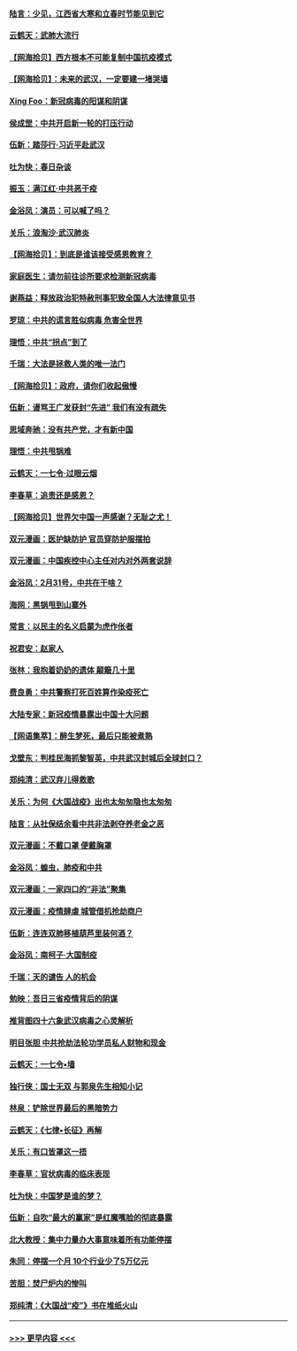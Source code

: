 #### [陆言：少见，江西省大寒和立春时节能见到它](../pages/nsc993/n11939983.md?t=03150102) 
#### [云鹤天：武肺大流行](../pages/nsc993/n11939902.md?t=03150102) 
#### [【网海拾贝】西方根本不可能复制中国抗疫模式](../pages/nsc993/n11939725.md?t=03150102) 
#### [【网海拾贝】：未来的武汉，一定要建一堵哭墙](../pages/nsc993/n11938684.md?t=03150102) 
#### [Xing Foo：新冠病毒的阳谋和阴谋](../pages/nsc993/n11936086.md?t=03150102) 
#### [侯成罡：中共开启新一轮的打压行动](../pages/nsc993/n11935730.md?t=03150102) 
#### [伍新：踏莎行‧习近平赴武汉](../pages/nsc993/n11935157.md?t=03150102) 
#### [吐为快：春日杂谈](../pages/nsc993/n11934776.md?t=03150102) 
#### [振玉：满江红‧中共恶于疫](../pages/nsc993/n11934647.md?t=03150102) 
#### [金浴凤：演员：可以喊了吗？](../pages/nsc993/n11934602.md?t=03150102) 
#### [关乐：浪淘沙·武汉肺炎](../pages/nsc993/n11931792.md?t=03150102) 
#### [【网海拾贝】：到底是谁该接受感恩教育？](../pages/nsc993/n11931552.md?t=03150102) 
#### [家庭医生：请勿前往诊所要求检测新冠病毒](../pages/nsc993/n11929190.md?t=03150102) 
#### [谢燕益：释放政治犯特赦刑事犯致全国人大法律意见书](../pages/nsc993/n11928978.md?t=03150102) 
#### [罗琼：中共的谎言胜似病毒 危害全世界](../pages/nsc993/n11922636.md?t=03150102) 
#### [理悟：中共“拐点”到了](../pages/nsc993/n11928496.md?t=03150102) 
#### [千瑞：大法是拯救人类的唯一法门](../pages/nsc993/n11927637.md?t=03150102) 
#### [【网海拾贝】：政府，请你们收起傲慢](../pages/nsc993/n11926932.md?t=03150102) 
#### [伍新：谩骂王广发获封“先进” 我们有没有疏失](../pages/nsc993/n11926101.md?t=03150102) 
#### [思域奔驰：没有共产党，才有新中国](../pages/nsc993/n11926058.md?t=03150102) 
#### [理悟：中共甩锅难](../pages/nsc993/n11925355.md?t=03150102) 
#### [云鹤天：一七令·过眼云烟](../pages/nsc993/n11925284.md?t=03150102) 
#### [李春草：追责还是感恩？](../pages/nsc993/n11925274.md?t=03150102) 
#### [【网海拾贝】世界欠中国一声感谢？无耻之尤！](../pages/nsc993/n11925239.md?t=03150102) 
#### [双元漫画：医护缺防护 官员穿防护服摆拍](../pages/nsc993/n11923899.md?t=03150102) 
#### [双元漫画：中国疾控中心主任对内对外两套说辞](../pages/nsc993/n11921994.md?t=03150102) 
#### [金浴凤：2月31号，中共在干啥？](../pages/nsc993/n11922706.md?t=03150102) 
#### [海网：黑锅甩到山寨外](../pages/nsc993/n11922688.md?t=03150102) 
#### [常言：以民主的名义启蒙为虎作伥者](../pages/nsc993/n11922217.md?t=03150102) 
#### [祝君安：赵家人](../pages/nsc993/n11922209.md?t=03150102) 
#### [张林：我抱着奶奶的遗体 颠簸几十里](../pages/nsc993/n11920945.md?t=03150102) 
#### [费良勇：中共警察打死百姓算作染疫死亡](../pages/nsc993/n11919264.md?t=03150102) 
#### [大陆专家：新冠疫情暴露出中国十大问题](../pages/nsc993/n11919187.md?t=03150102) 
#### [【网语集萃】：醉生梦死，最后只能被煮熟](../pages/nsc993/n11918994.md?t=03150102) 
#### [戈壁东：判桂民海抓黎智英，中共武汉封城后全球封口？](../pages/nsc993/n11917982.md?t=03150102) 
#### [郑纯清：武汉弃儿得救歌](../pages/nsc993/n11917881.md?t=03150102) 
#### [关乐：为何《大国战疫》出也太匆匆隐也太匆匆](../pages/nsc993/n11917792.md?t=03150102) 
#### [陆言：从社保结余看中共非法剥夺养老金之恶](../pages/nsc993/n11917084.md?t=03150102) 
#### [双元漫画：不戴口罩 便戴胸罩](../pages/nsc993/n11916447.md?t=03150102) 
#### [金浴凤：蝗虫，肺疫和中共](../pages/nsc993/n11916904.md?t=03150102) 
#### [双元漫画：一家四口的“非法”聚集](../pages/nsc993/n11916378.md?t=03150102) 
#### [双元漫画：疫情肆虐 城管借机抢劫商户](../pages/nsc993/n11916310.md?t=03150102) 
#### [伍新：连连双肺移植葫芦里装何酒？](../pages/nsc993/n11913667.md?t=03150102) 
#### [金浴凤：南柯子·大国制疫](../pages/nsc993/n11913657.md?t=03150102) 
#### [千瑞：天的谴告  人的机会](../pages/nsc993/n11913309.md?t=03150102) 
#### [勉映：吾日三省疫情背后的阴谋](../pages/nsc993/n11913079.md?t=03150102) 
#### [推背图四十六象武汉病毒之心灵解析](../pages/nsc993/n11911761.md?t=03150102) 
#### [明目张胆 中共抢劫法轮功学员私人财物和现金](../pages/nsc993/n11910262.md?t=03150102) 
#### [云鹤天：一七令▪墙](../pages/nsc993/n11910627.md?t=03150102) 
#### [独行侠：国士无双 与郭泉先生相知小记](../pages/nsc993/n11910613.md?t=03150102) 
#### [林泉：铲除世界最后的黑暗势力](../pages/nsc993/n11909320.md?t=03150102) 
#### [云鹤天：《七律▪长征》再解](../pages/nsc993/n11909327.md?t=03150102) 
#### [关乐：有口皆罩这一捂](../pages/nsc993/n11908393.md?t=03150102) 
#### [李春草：官状病毒的临床表现](../pages/nsc993/n11908339.md?t=03150102) 
#### [吐为快：中国梦是谁的梦？](../pages/nsc993/n11906564.md?t=03150102) 
#### [伍新：自吹“最大的赢家”是红魔嘴脸的彻底暴露](../pages/nsc993/n11906407.md?t=03150102) 
#### [北大教授：集中力量办大事意味着所有功能停摆](../pages/nsc993/n11904800.md?t=03150102) 
#### [朱同：停摆一个月 10个行业少了5万亿元](../pages/nsc993/n11904498.md?t=03150102) 
#### [苦胆：焚尸炉内的惨叫](../pages/nsc993/n11904479.md?t=03150102) 
#### [郑纯清：《大国战“疫”》书在堆纸火山](../pages/nsc993/n11904450.md?t=03150102) 

----
#### [ >>> 更早内容 <<< ](../indexes/nsc993-earlier.md)

